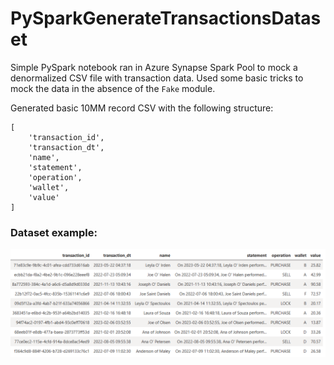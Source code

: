 # PySparkGenerateTransactionsDataset
Simple PySpark notebook ran in Azure Synapse Spark Pool to mock a denormalized CSV file with transaction data. Used some basic tricks to mock the data in the absence of the `Fake` module.

Generated basic 10MM record CSV with the following structure:

```
[
    'transaction_id',
    'transaction_dt',
    'name',
    'statement',
    'operation',
    'wallet',
    'value'
]
```

### Dataset example:

![Head 10 of transactions](transactionsHead10.png)
